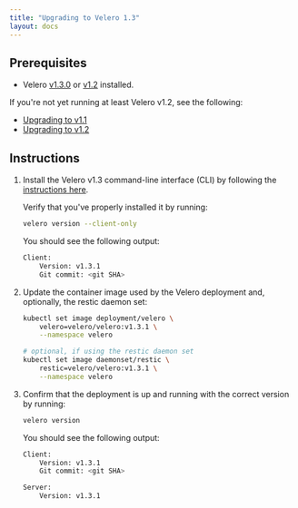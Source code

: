 ```yaml
---
title: "Upgrading to Velero 1.3"
layout: docs
---
```


## Prerequisites

- Velero [v1.3.0][4] or [v1.2][3] installed.

If you're not yet running at least Velero v1.2, see the following:

- [Upgrading to v1.1][1]
- [Upgrading to v1.2][2]

## Instructions

1. Install the Velero v1.3 command-line interface (CLI) by following the [instructions here][0].

    Verify that you've properly installed it by running:

    ```bash
    velero version --client-only
    ```

    You should see the following output:

    ```bash
    Client:
        Version: v1.3.1
        Git commit: <git SHA>
    ```

1. Update the container image used by the Velero deployment and, optionally, the restic daemon set:

    ```bash
    kubectl set image deployment/velero \
        velero=velero/velero:v1.3.1 \
        --namespace velero

    # optional, if using the restic daemon set
    kubectl set image daemonset/restic \
        restic=velero/velero:v1.3.1 \
        --namespace velero
    ```

1. Confirm that the deployment is up and running with the correct version by running:

    ```bash
    velero version
    ```

    You should see the following output:

    ```bash
    Client:
        Version: v1.3.1
        Git commit: <git SHA>

    Server:
        Version: v1.3.1
    ```

[0]: basic-install.md#install-the-cli
[1]: /docs/v1.1.0/upgrade-to-1.1/
[2]: /docs/v1.2.0/upgrade-to-1.2/
[3]: https://github.com/vmware-tanzu/velero/releases/tag/v1.2.0
[4]: https://github.com/vmware-tanzu/velero/releases/tag/v1.3.0
